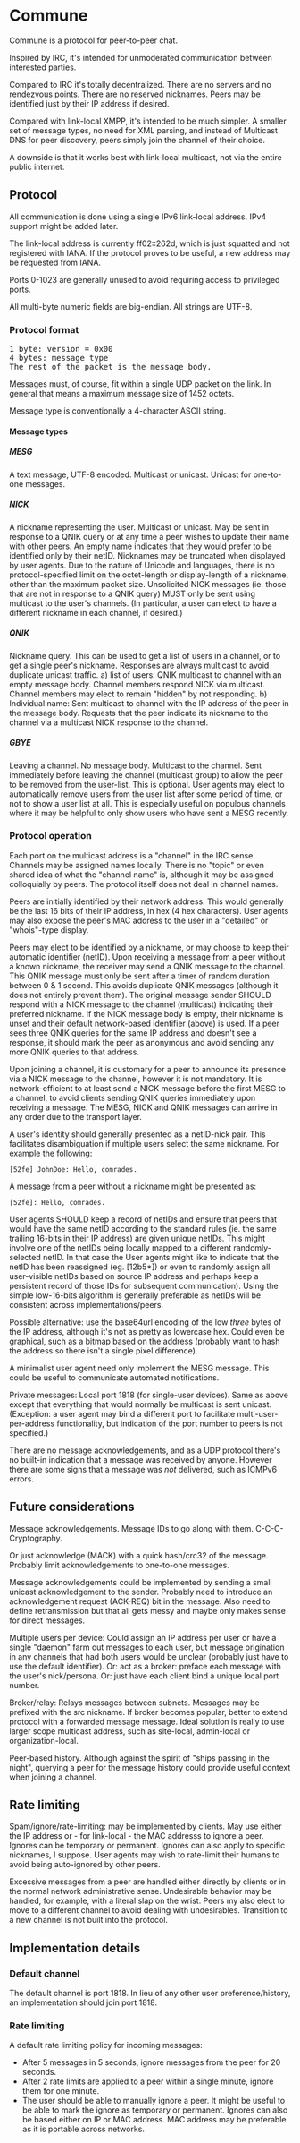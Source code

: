 # Commune

Commune is a protocol for peer-to-peer chat.

Inspired by IRC, it's
intended for unmoderated communication between interested parties.

Compared to IRC it's totally decentralized. There are no servers and no
rendezvous points. There are no reserved nicknames. Peers may be identified just
by their IP address if desired.

Compared with link-local XMPP, it's intended to be much simpler. A smaller set
of message types, no need for XML parsing, and instead of Multicast DNS for peer
discovery, peers simply join the channel of their choice.

A downside is that it works best with link-local multicast, not via
the entire public internet.


## Protocol

All communication is done using a single IPv6 link-local address. IPv4 support
might be added later.

The link-local address is currently ff02::262d, which is just squatted and not
registered with IANA. If the protocol proves to be useful, a new address
may be requested from IANA.

Ports 0-1023 are generally unused to avoid requiring access to privileged ports.

All multi-byte numeric fields are big-endian. All strings are UTF-8.


### Protocol format

<pre>
1 byte: version = 0x00
4 bytes: message type
The rest of the packet is the message body.
</pre>

Messages must, of course, fit within a single UDP packet on the link. In general
that means a maximum message size of 1452 octets.

Message type is conventionally a 4-character ASCII string.

#### Message types

##### MESG

A text message, UTF-8 encoded. Multicast or unicast. Unicast for one-to-one
messages.

##### NICK

A nickname representing the user. Multicast or unicast. May be sent in response
to a QNIK query or at any time a peer wishes to update their name with other
peers. An empty name indicates that they would prefer to be identified only by
their netID. Nicknames may be truncated when displayed by user agents. Due to
the nature of Unicode and languages, there is no protocol-specified limit on the
octet-length or display-length of a nickname, other than the maximum packet
size. Unsolicited NICK messages (ie. those that are not in response to a QNIK
query) MUST only be sent using multicast to the user's channels. (In particular,
a user can elect to have a different nickname in each channel, if desired.)

##### QNIK

Nickname query. This can be used to get a list of users in a channel, or to get
a single peer's nickname. Responses are always multicast to avoid duplicate
unicast traffic. a) list of users: QNIK multicast to channel with an empty
message body. Channel members respond NICK via multicast. Channel members may
elect to remain "hidden" by not responding. b) Individual name: Sent multicast
to channel with the IP address of the peer in the message body. Requests that
the peer indicate its nickname to the channel via a multicast NICK response to
the channel.

##### GBYE

Leaving a channel. No message body. Multicast to the channel. Sent immediately
before leaving the channel (multicast group) to allow the peer to be removed
from the user-list. This is optional. User agents may elect to automatically
remove users from the user list after some period of time, or not to show a user
list at all. This is especially useful on populous channels where it may be
helpful to only show users who have sent a MESG recently.


### Protocol operation

Each port on the multicast address is a "channel" in the IRC sense. Channels may
be assigned names locally. There is no "topic" or even shared idea of what the
"channel name" is, although it may be assigned colloquially by peers. The
protocol itself does not deal in channel names.

Peers are initially identified by their network address. This would generally be
the last 16 bits of their IP address, in hex (4 hex characters). User agents may
also expose the peer's MAC address to the user in a "detailed" or "whois"-type
display.

Peers may elect to be identified by a nickname, or may choose to keep their
automatic identifier (netID). Upon receiving a message from a peer without a
known nickname, the receiver may send a QNIK message to the channel. This QNIK
message must only be sent after a timer of random duration between 0 & 1 second.
This avoids duplicate QNIK messages (although it does not entirely prevent
them). The original message sender SHOULD respond with a NICK message to the
channel (multicast) indicating their preferred nickname. If the NICK message
body is empty, their nickname is unset and their default network-based
identifier (above) is used. If a peer sees three QNIK queries for the same IP
address and doesn't see a response, it should mark the peer as anonymous and
avoid sending any more QNIK queries to that address.

Upon joining a channel, it is customary for a peer to announce its presence via
a NICK message to the channel, however it is not mandatory. It is
network-efficient to at least send a NICK message before the first MESG to a
channel, to avoid clients sending QNIK queries immediately upon receiving a
message. The MESG, NICK and QNIK messages can arrive in any order due to the
transport layer.

A user's identity should generally presented as a netID-nick pair. This
facilitates disambiguation if multiple users select the same nickname. For
example the following:

    [52fe] JohnDoe: Hello, comrades.

A message from a peer without a nickname might be presented as:

    [52fe]: Hello, comrades.

User agents SHOULD keep a record of netIDs and ensure that peers that would have
the same netID according to the standard rules (ie. the same trailing 16-bits in
their IP address) are given unique netIDs. This might involve one of the netIDs
being locally mapped to a different randomly-selected netID. In that case the
User agents might like to indicate that the netID has been reassigned (eg.
[12b5\*]) or even to randomly assign all user-visible netIDs based on source IP
address and perhaps keep a persistent record of those IDs for subsequent
communication). Using the simple low-16-bits algorithm is generally preferable
as netIDs will be consistent across implementations/peers.

Possible alternative: use the base64url encoding of the low *three* bytes of the
IP address, although it's not as pretty as lowercase hex. Could even be
graphical, such as a bitmap based on the address (probably want to hash the
address so there isn't a single pixel difference).

A minimalist user agent need only implement the MESG message. This could be
useful to communicate automated notifications.

Private messages: Local port 1818 (for single-user devices). Same as above
except that everything that would normally be multicast is sent unicast.
(Exception: a user agent may bind a different port to facilitate
multi-user-per-address functionality, but indication of the port number to peers
is not specified.)

There are no message acknowledgements, and as a UDP protocol there's no built-in
indication that a message was received by anyone. However there are some signs
that a message was *not* delivered, such as ICMPv6 errors.


## Future considerations

Message acknowledgements. Message IDs to go along with them. C-C-C-Cryptography.

Or just acknowledge (MACK) with a quick hash/crc32 of the message. Probably
limit acknowledgements to one-to-one messages.

Message acknowledgements could be implemented by sending a small unicast
acknowledgement to the sender. Probably need to introduce an acknowledgement
request (ACK-REQ) bit in the message. Also need to define retransmission but
that all gets messy and maybe only makes sense for direct messages.

Multiple users per device: Could assign an IP address per user or have a single
"daemon" farm out messages to each user, but message origination in any channels
that had both users would be unclear (probably just have to use the default
identifier). Or: act as a broker: preface each message with the user's
nick/persona. Or: just have each client bind a unique local port number.

Broker/relay: Relays messages between subnets. Messages may be prefixed with the
src nickname. If broker becomes popular, better to extend protocol with a
forwarded message message. Ideal solution is really to use larger scope
multicast address, such as site-local, admin-local or organization-local.

Peer-based history. Although against the spirit of "ships passing in the night",
querying a peer for the message history could provide useful context when
joining a channel.


## Rate limiting

Spam/ignore/rate-limiting: may be implemented by clients. May use either the IP
address or - for link-local - the MAC addresss to ignore a peer. Ignores can be
temporary or permanent. Ignores can also apply to specific nicknames, I suppose.
User agents may wish to rate-limit their humans to avoid being auto-ignored by
other peers.

Excessive messages from a peer are handled either directly by clients or in the
normal network administrative sense. Undesirable behavior may be handled, for
example, with a literal slap on the wrist. Peers my also elect to move to a
different channel to avoid dealing with undesirables. Transition to a new
channel is not built into the protocol.


## Implementation details

### Default channel

The default channel is port 1818.
In lieu of any other user preference/history, an implementation
should join port 1818.

### Rate limiting

A default rate limiting policy for incoming messages:

- After 5 messages in 5 seconds, ignore messages from the peer for 20 seconds.
- After 2 rate limits are applied to a peer within a single minute, ignore them
  for one minute.
- The user should be able to manually ignore a peer. It might be useful to be
  able to mark the ignore as temporary or permanent. Ignores can also be based
  either on IP or MAC address. MAC address may be preferable as it is portable
  across networks.
